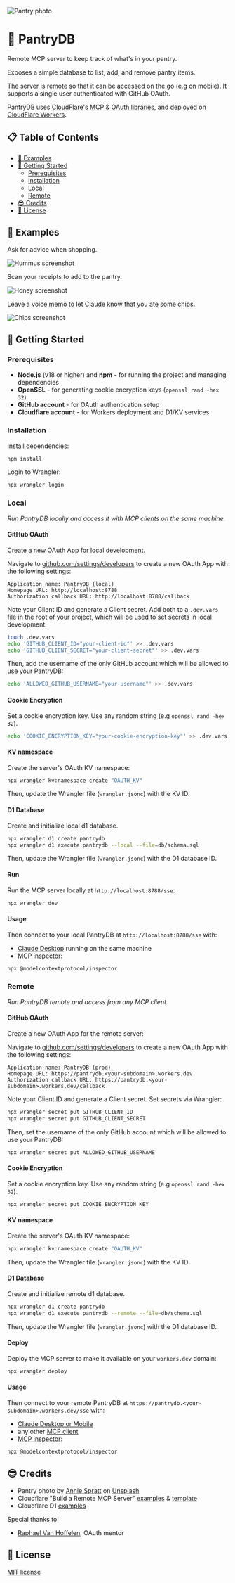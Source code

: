 ![Pantry photo](resources/pantry.jpg)

# 🥫 PantryDB

Remote MCP server to keep track of what's in your pantry.

Exposes a simple database to list, add, and remove pantry items.

The server is remote so that it can be accessed on the go (e.g on mobile).
It supports a single user authenticated with GitHub OAuth.

PantryDB uses [CloudFlare's MCP & OAuth libraries](https://developers.cloudflare.com/agents/guides/remote-mcp-server/), and deployed on [CloudFlare Workers](https://developers.cloudflare.com/workers/).

## 📋 Table of Contents

- [🥫 Examples](#-examples)
- [🚀 Getting Started](#-getting-started)
  - [Prerequisites](#prerequisites)
  - [Installation](#installation)
  - [Local](#local)
  - [Remote](#remote)
- [😎 Credits](#-credits)
- [🤝 License](#-license)

## 🥫 Examples

Ask for advice when shopping.

![Hummus screenshot](resources/hummus.jpg)

Scan your receipts to add to the pantry.

![Honey screenshot](resources/honey.jpg)

Leave a voice memo to let Claude know that you ate some chips.

![Chips screenshot](resources/chips.jpg)


## 🚀 Getting Started

### Prerequisites

- **Node.js** (v18 or higher) and **npm** - for running the project and managing dependencies
- **OpenSSL** - for generating cookie encryption keys (`openssl rand -hex 32`)
- **GitHub account** - for OAuth authentication setup
- **Cloudflare account** - for Workers deployment and D1/KV services

### Installation 

Install dependencies:

```bash
npm install
```

Login to Wrangler:

```bash
npx wrangler login
```

### Local

_Run PantryDB locally and access it with MCP clients on the same machine._

#### GitHub OAuth

Create a new OAuth App for local development.

Navigate to [github.com/settings/developers](https://github.com/settings/developers) to create a new OAuth App with the following settings:

```
Application name: PantryDB (local)
Homepage URL: http://localhost:8788
Authorization callback URL: http://localhost:8788/callback
```

Note your Client ID and generate a Client secret. Add both to a `.dev.vars` file in the root of your project, which will be used to set secrets in local development:

```bash
touch .dev.vars
echo 'GITHUB_CLIENT_ID="your-client-id"' >> .dev.vars
echo 'GITHUB_CLIENT_SECRET="your-client-secret"' >> .dev.vars
```

Then, add the username of the only GitHub account which will be allowed to use your PantryDB:

```bash
echo 'ALLOWED_GITHUB_USERNAME="your-username"' >> .dev.vars
```

#### Cookie Encryption

Set a cookie encryption key. Use any random string (e.g `openssl rand -hex 32`).

```bash
echo 'COOKIE_ENCRYPTION_KEY="your-cookie-encryption-key"' >> .dev.vars
```

#### KV namespace

Create the server's OAuth KV namespace: 

```bash
npx wrangler kv:namespace create "OAUTH_KV"
```

Then, update the Wrangler file (`wrangler.jsonc`) with the KV ID.

#### D1 Database

Create and initialize local d1 database.

```bash
npx wrangler d1 create pantrydb
npx wrangler d1 execute pantrydb --local --file=db/schema.sql
```

Then, update the Wrangler file (`wrangler.jsonc`) with the D1 database ID.

#### Run

Run the MCP server locally at `http://localhost:8788/sse`:

```bash
npx wrangler dev
```

#### Usage

Then connect to your local PantryDB at `http://localhost:8788/sse` with:

* [Claude Desktop](https://support.anthropic.com/en/articles/11175166-getting-started-with-custom-connectors-using-remote-mcp) running on the same machine
* [MCP inspector](https://modelcontextprotocol.io/docs/tools/inspector):

```bash
npx @modelcontextprotocol/inspector
```

### Remote

_Run PantryDB remote and access from any MCP client._

#### GitHub OAuth

Create a new OAuth App for the remote server:

Navigate to [github.com/settings/developers](https://github.com/settings/developers) to create a new OAuth App with the following settings:

```
Application name: PantryDB (prod)
Homepage URL: https://pantrydb.<your-subdomain>.workers.dev
Authorization callback URL: https://pantrydb.<your-subdomain>.workers.dev/callback
```

Note your Client ID and generate a Client secret. Set secrets via Wrangler:

```bash
npx wrangler secret put GITHUB_CLIENT_ID
npx wrangler secret put GITHUB_CLIENT_SECRET
```

Then, set the username of the only GitHub account which will be allowed to use your PantryDB:

```bash
npx wrangler secret put ALLOWED_GITHUB_USERNAME
```

#### Cookie Encryption

Set a cookie encryption key. Use any random string (e.g `openssl rand -hex 32`).

```bash
npx wrangler secret put COOKIE_ENCRYPTION_KEY
```

#### KV namespace

Create the server's OAuth KV namespace: 

```bash
npx wrangler kv:namespace create "OAUTH_KV"
```

Then, update the Wrangler file (`wrangler.jsonc`) with the KV ID.

#### D1 Database

Create and initialize remote d1 database.

```bash
npx wrangler d1 create pantrydb
npx wrangler d1 execute pantrydb --remote --file=db/schema.sql
```

Then, update the Wrangler file (`wrangler.jsonc`) with the D1 database ID.

#### Deploy

Deploy the MCP server to make it available on your `workers.dev` domain:

```bash
npx wrangler deploy
```

#### Usage

Then connect to your remote PantryDB at `https://pantrydb.<your-subdomain>.workers.dev/sse` with:

* [Claude Desktop or Mobile](https://support.anthropic.com/en/articles/11175166-getting-started-with-custom-connectors-using-remote-mcp)
* any other [MCP client](https://modelcontextprotocol.io/docs/tutorials/use-remote-mcp-server)
* [MCP inspector](https://modelcontextprotocol.io/docs/tools/inspector):

```bash
npx @modelcontextprotocol/inspector
```


## 😎 Credits

* Pantry photo by <a href="https://unsplash.com/@anniespratt?utm_content=creditCopyText&utm_medium=referral&utm_source=unsplash">Annie Spratt</a> on <a href="https://unsplash.com/photos/clear-glass-jars-on-white-shelf-nLHnx2-_sK4?utm_content=creditCopyText&utm_medium=referral&utm_source=unsplash">Unsplash</a>
* Cloudflare "Build a Remote MCP Server" [examples](https://developers.cloudflare.com/agents/guides/remote-mcp-server/#_top) & [template](https://github.com/cloudflare/ai/blob/main/demos/remote-mcp-github-oauth/)
* Cloudflare D1 [examples](https://developers.cloudflare.com/d1/get-started/#_top)

Special thanks to:

* [Raphael Van Hoffelen](https://github.com/dskart), OAuth mentor


## 🤝 License

[MIT license](LICENSE)
